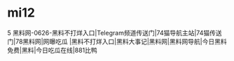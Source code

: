 # mi12
5 黑料网-0626-黑料不打烊入口|Telegram频道传送门|74猫导航主站|74猫传送门|78黑料网|网曝吃瓜  |黑料不打烊入口|黑料大事记|黑料网|黑料网导航|今日黑料免费|黑料|今日吃瓜在线|881比鸭

